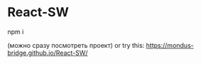 # React-SW
npm i

(можно сразу посмотреть проект)
or try this:  https://mondus-bridge.github.io/React-SW/

